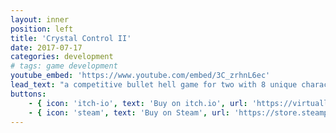 ```yaml
---
layout: inner
position: left
title: 'Crystal Control II'
date: 2017-07-17
categories: development
# tags: game development
youtube_embed: 'https://www.youtube.com/embed/3C_zrhnL6ec'
lead_text: "a competitive bullet hell game for two with 8 unique characters and 4 unique stages. Virtually Competent's swan song. ❤"
buttons:
    - { icon: 'itch-io', text: 'Buy on itch.io', url: 'https://virtually-competent.itch.io/crystal-control-ii' }
    - { icon: 'steam', text: 'Buy on Steam', url: 'https://store.steampowered.com/app/499580/Crystal_Control_II/' }
---
```

